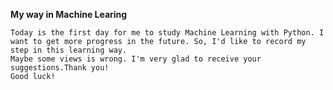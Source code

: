 **My way in Machine Learing**

    Today is the first day for me to study Machine Learning with Python. I want to get more progress in the future. So, I'd like to record my step in this learning way.
    Maybe some views is wrong. I'm very glad to receive your suggestions.Thank you!
    Good luck!
  
  
